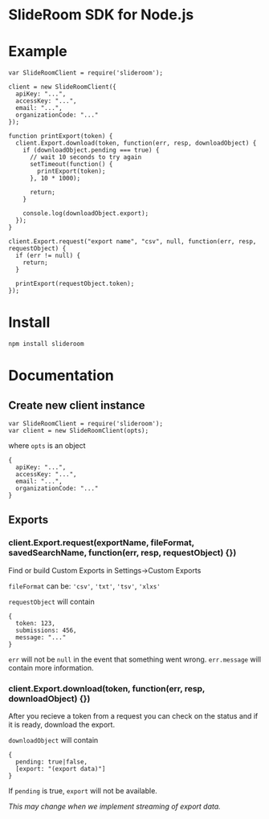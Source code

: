 # SlideRoom SDK for Node.js

# Example

    var SlideRoomClient = require('slideroom');

    client = new SlideRoomClient({
      apiKey: "...",
      accessKey: "...",
      email: "...",
      organizationCode: "..."
    });

    function printExport(token) {
      client.Export.download(token, function(err, resp, downloadObject) {
        if (downloadObject.pending === true) {
          // wait 10 seconds to try again
          setTimeout(function() {
            printExport(token);
          }, 10 * 1000);

          return;
        }

        console.log(downloadObject.export);
      });
    }

    client.Export.request("export name", "csv", null, function(err, resp, requestObject) {
      if (err != null) {
        return;
      }

      printExport(requestObject.token);
    });


# Install

    npm install slideroom

# Documentation

## Create new client instance

    var SlideRoomClient = require('slideroom');
    var client = new SlideRoomClient(opts);

where ```opts``` is an object

    {
      apiKey: "...",
      accessKey: "...",
      email: "...",
      organizationCode: "..."
    }

## Exports

### client.Export.request(exportName, fileFormat, savedSearchName, function(err, resp, requestObject) {})

Find or build Custom Exports in Settings->Custom Exports

```fileFormat``` can be: ```'csv'```, ```'txt'```, ```'tsv'```, ```'xlxs'```

```requestObject``` will contain

    {
      token: 123,
      submissions: 456,
      message: "..."
    }

```err``` will not be ```null``` in the event that something went wrong. ```err.message``` will contain more information.

### client.Export.download(token, function(err, resp, downloadObject) {})

After you recieve a token from a request you can check on the status and if it is ready, download the export.

```downloadObject``` will contain

    {
      pending: true|false,
      [export: "(export data)"]
    }
      
If ```pending``` is true, ```export``` will not be available.

*This may change when we implement streaming of export data.*
